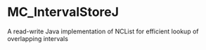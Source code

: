 # MC_IntervalStoreJ
A read-write Java implementation of NCList for efficient lookup of overlapping intervals

